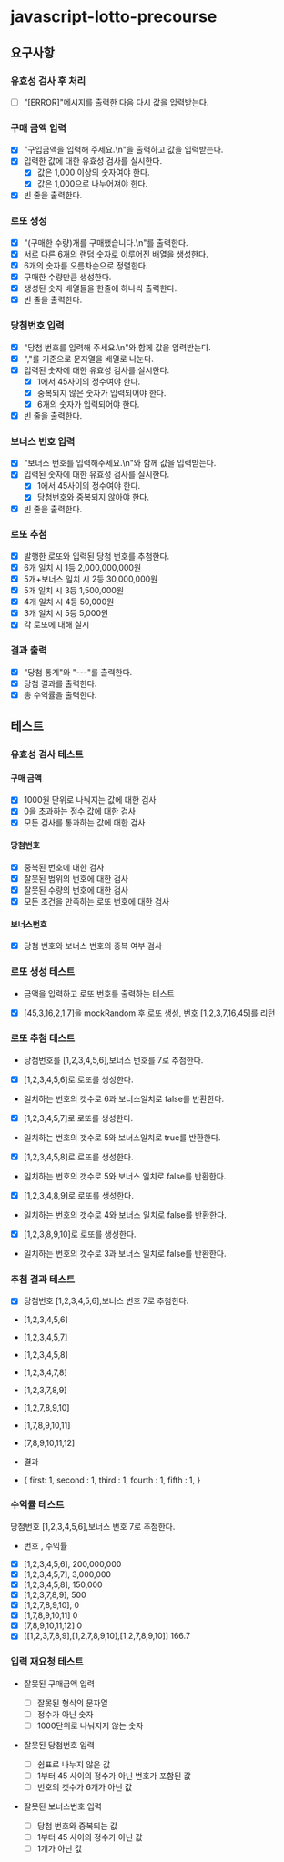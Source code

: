 # javascript-lotto-precourse

## 요구사항

### 유효성 검사 후 처리

- [ ] "[ERROR]"메시지를 출력한 다음 다시 값을 입력받는다.

### 구매 금액 입력

- [x] "구입금액을 입력해 주세요.\n"을 출력하고 값을 입력받는다.
- [x] 입력한 값에 대한 유효성 검사를 실시한다.
  - [x] 값은 1,000 이상의 숫자여야 한다.
  - [x] 값은 1,000으로 나누어져야 한다.
- [x] 빈 줄을 출력한다.

### 로또 생성

- [x] "(구매한 수량)개를 구매했습니다.\n"를 출력한다.
- [x] 서로 다른 6개의 랜덤 숫자로 이루어진 배열을 생성한다.
- [x] 6개의 숫자를 오름차순으로 정렬한다.
- [x] 구매한 수량만큼 생성한다.
- [x] 생성된 숫자 배열들을 한줄에 하나씩 출력한다.
- [x] 빈 줄을 출력한다.

### 당첨번호 입력

- [x] "당첨 번호를 입력해 주세요.\n"와 함께 값을 입력받는다.
- [x] ","를 기준으로 문자열을 배열로 나눈다.
- [x] 입력된 숫자에 대한 유효성 검사를 실시한다.
  - [x] 1에서 45사이의 정수여야 한다.
  - [x] 중복되지 않은 숫자가 입력되어야 한다.
  - [x] 6개의 숫자가 입력되어야 한다.
- [x] 빈 줄을 출력한다.

### 보너스 번호 입력

- [x] "보너스 번호를 입력해주세요.\n"와 함께 값을 입력받는다.
- [x] 입력된 숫자에 대한 유효성 검사를 실시한다.
  - [x] 1에서 45사이의 정수여야 한다.
  - [x] 당첨번호와 중복되지 않아야 한다.
- [x] 빈 줄을 출력한다.

### 로또 추첨

- [x] 발행한 로또와 입력된 당첨 번호를 추첨한다.
- [x] 6개 일치 시 1등 2,000,000,000원
- [x] 5개+보너스 일치 시 2등 30,000,000원
- [x] 5개 일치 시 3등 1,500,000원
- [x] 4개 일치 시 4등 50,000원
- [x] 3개 일치 시 5등 5,000원
- [x] 각 로또에 대해 실시

### 결과 출력

- [x] "당첨 통계"와 "---"를 출력한다.
- [x] 당첨 결과를 출력한다.
- [x] 총 수익률을 출력한다.

## 테스트

### 유효성 검사 테스트

#### 구매 금액

- [x] 1000원 단위로 나눠지는 값에 대한 검사
- [x] 0을 초과하는 정수 값에 대한 검사
- [x] 모든 검사를 통과하는 값에 대한 검사

#### 당첨번호

- [x] 중복된 번호에 대한 검사
- [x] 잘못된 범위의 번호에 대한 검사
- [x] 잘못된 수량의 번호에 대한 검사
- [x] 모든 조건을 만족하는 로또 번호에 대한 검사

#### 보너스번호

- [x] 당첨 번호와 보너스 번호의 중복 여부 검사

### 로또 생성 테스트

- 금액을 입력하고 로또 번호를 출력하는 테스트
- [x] [45,3,16,2,1,7]을 mockRandom 후 로또 생성, 번호 [1,2,3,7,16,45]를 리턴

### 로또 추첨 테스트

- 당첨번호를 [1,2,3,4,5,6],보너스 번호를 7로 추첨한다.

- [x] [1,2,3,4,5,6]로 로또를 생성한다.
- 일치하는 번호의 갯수로 6과 보너스일치로 false를 반환한다.

- [x] [1,2,3,4,5,7]로 로또를 생성한다.
- 일치하는 번호의 갯수로 5와 보너스일치로 true를 반환한다.

- [x] [1,2,3,4,5,8]로 로또를 생성한다.
- 일치하는 번호의 갯수로 5와 보너스 일치로 false를 반환한다.

- [x] [1,2,3,4,8,9]로 로또를 생성한다.
- 일치하는 번호의 갯수로 4와 보너스 일치로 false를 반환한다.

- [x] [1,2,3,8,9,10]로 로또를 생성한다.
- 일치하는 번호의 갯수로 3과 보너스 일치로 false를 반환한다.

### 추첨 결과 테스트

- [x] 당첨번호 [1,2,3,4,5,6],보너스 번호 7로 추첨한다.
- [1,2,3,4,5,6]
- [1,2,3,4,5,7]
- [1,2,3,4,5,8]
- [1,2,3,4,7,8]
- [1,2,3,7,8,9]
- [1,2,7,8,9,10]
- [1,7,8,9,10,11]
- [7,8,9,10,11,12]

- 결과
- {
  first: 1,
  second : 1,
  third : 1,
  fourth : 1,
  fifth : 1,
  }

### 수익률 테스트

당첨번호 [1,2,3,4,5,6],보너스 번호 7로 추첨한다.

- 번호 , 수익률
- [x] [1,2,3,4,5,6], 200,000,000
- [x] [1,2,3,4,5,7], 3,000,000
- [x] [1,2,3,4,5,8], 150,000
- [x] [1,2,3,7,8,9], 500
- [x] [1,2,7,8,9,10], 0
- [x] [1,7,8,9,10,11] 0
- [x] [7,8,9,10,11,12] 0
- [x] [[1,2,3,7,8,9],[1,2,7,8,9,10],[1,2,7,8,9,10]] 166.7

### 입력 재요청 테스트

- 잘못된 구매금액 입력

  - [ ] 잘못된 형식의 문자열
  - [ ] 정수가 아닌 숫자
  - [ ] 1000단위로 나눠지지 않는 숫자

- 잘못된 당첨번호 입력

  - [ ] 쉼표로 나누지 않은 값
  - [ ] 1부터 45 사이의 정수가 아닌 번호가 포함된 값
  - [ ] 번호의 갯수가 6개가 아닌 값

- 잘못된 보너스번호 입력

  - [ ] 당첨 번호와 중복되는 값
  - [ ] 1부터 45 사이의 정수가 아닌 값
  - [ ] 1개가 아닌 값
